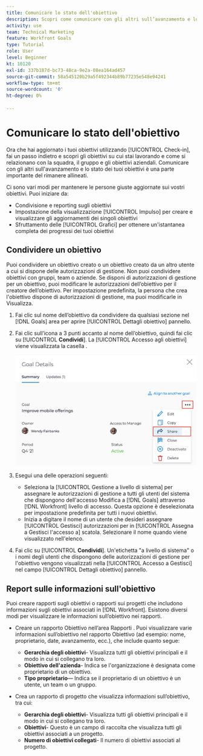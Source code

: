 ```yaml
---
title: Comunicare lo stato dell'obiettivo
description: Scopri come comunicare con gli altri sull’avanzamento e lo stato dei tuoi obiettivi in [!DNL Workfront Goals].
activity: use
team: Technical Marketing
feature: Workfront Goals
type: Tutorial
role: User
level: Beginner
kt: 10120
exl-id: 337b187d-bc73-48ca-9e2a-08ea164ad457
source-git-commit: 58a545120b29a5f492344b89b77235e548e94241
workflow-type: tm+mt
source-wordcount: '0'
ht-degree: 0%

---
```


# Comunicare lo stato dell&#39;obiettivo

Ora che hai aggiornato i tuoi obiettivi utilizzando [!UICONTROL Check-in], fai un passo indietro e scopri gli obiettivi su cui stai lavorando e come si relazionano con la squadra, il gruppo e gli obiettivi aziendali. Comunicare con gli altri sull&#39;avanzamento e lo stato dei tuoi obiettivi è una parte importante del rimanere allineati.

Ci sono vari modi per mantenere le persone giuste aggiornate sui vostri obiettivi. Puoi iniziare da:

* Condivisione e reporting sugli obiettivi
* Impostazione della visualizzazione [!UICONTROL Impulso] per creare e visualizzare gli aggiornamenti dei singoli obiettivi
* Sfruttamento delle [!UICONTROL Grafici] per ottenere un&#39;istantanea completa dei progressi dei tuoi obiettivi

## Condividere un obiettivo

Puoi condividere un obiettivo creato o un obiettivo creato da un altro utente a cui si dispone delle autorizzazioni di gestione. Non puoi condividere obiettivi con gruppi, team o aziende. Se disponi di autorizzazioni di gestione per un obiettivo, puoi modificare le autorizzazioni dell’obiettivo per il creatore dell’obiettivo. Per impostazione predefinita, la persona che crea l&#39;obiettivo dispone di autorizzazioni di gestione, ma puoi modificarle in Visualizza.

1. Fai clic sul nome dell’obiettivo da condividere da qualsiasi sezione nel [!DNL Goals] area per aprire [!UICONTROL Dettagli obiettivo] pannello.

1. Fai clic sull’icona a 3 punti accanto al nome dell’obiettivo, quindi fai clic su [!UICONTROL **Condividi**]. La [!UICONTROL Accesso agli obiettivi] viene visualizzata la casella .

   ![Cassa](assets/17-workfront-goals-share-a-goal.png)

1. Esegui una delle operazioni seguenti:

   * Seleziona la [!UICONTROL Gestione a livello di sistema] per assegnare le autorizzazioni di gestione a tutti gli utenti del sistema che dispongono dell&#39;accesso Modifica a [!DNL Goals] attraverso [!DNL Workfront] livello di accesso. Questa opzione è deselezionata per impostazione predefinita per tutti i nuovi obiettivi.
   * Inizia a digitare il nome di un utente che desideri assegnare [!UICONTROL Gestisci] autorizzazioni per in [!UICONTROL Assegna a Gestisci l&#39;accesso a] scatola. Selezionare il nome quando viene visualizzato nell&#39;elenco.

1. Fai clic su [!UICONTROL **Condividi**]. Un&#39;etichetta &quot;a livello di sistema&quot; o i nomi degli utenti che dispongono delle autorizzazioni di gestione per l&#39;obiettivo vengono visualizzati nella [!UICONTROL Accesso a Gestisci] nel campo [!UICONTROL Dettagli obiettivo] pannello.

## Report sulle informazioni sull&#39;obiettivo

Puoi creare rapporti sugli obiettivi o rapporti sui progetti che includono informazioni sugli obiettivi associati in [!DNL Workfront]. Esistono diversi modi per visualizzare le informazioni sull’obiettivo nei rapporti.

* Creare un rapporto Obiettivo nell’area Rapporti . Puoi visualizzare varie informazioni sull’obiettivo nel rapporto Obiettivo (ad esempio: nome, proprietario, date, avanzamento, ecc.), che include quanto segue:

   * **Gerarchia degli obiettivi**- Visualizza tutti gli obiettivi principali e il modo in cui si collegano tra loro.
   * **Obiettivo dell&#39;azienda**- Indica se l&#39;organizzazione è designata come proprietario di un obiettivo.
   * **Tipo proprietario**— Indica se il proprietario di un obiettivo è un utente, un team o un gruppo.

* Crea un rapporto di progetto che visualizza informazioni sull’obiettivo, tra cui:
   * **Gerarchia degli obiettivi**- Visualizza tutti gli obiettivi principali e il modo in cui si collegano tra loro.
   * **Obiettivi**- Questo è un campo di raccolta che visualizza tutti gli obiettivi associati a un progetto.
   * **Numero di obiettivi collegati**- Il numero di obiettivi associati al progetto.
